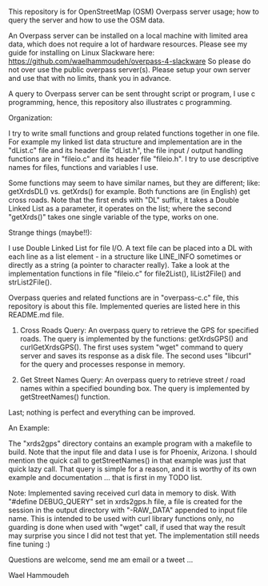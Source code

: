 This repository is for OpenStreetMap (OSM) Overpass server usage; how to query
the server and how to use the OSM data.

An Overpass server can be installed on a local machine with limited area data,
which does not require a lot of hardware resources. Please see my guide for
installing on Linux Slackware here:
https://github.com/waelhammoudeh/overpass-4-slackware
So please do not over use the public overpass server(s). Please setup your own
server and use that with no limits, thank you in advance.

A query to Overpass server can be sent throught script or program, I use c 
programming, hence, this repository also illustrates c programming.

Organization:

I try to write small functions and group related functions together in one
file. For example my linked list data structure and implementation are in the
"dList.c" file and its header file "dList.h", the file input / output handling
functions are in "fileio.c" and its header file "fileio.h". I try to use
descriptive names for files, functions and variables I use.

Some functions may seem to have similar names, but they are different; like:
getXrdsDL() vs. getXrds() for example.
Both functions are (in English) get cross roads. Note that the first ends
with "DL" suffix, it takes a Double Linked List as a parameter, it operates
on the list; where the second "getXrds()" takes one single variable of the
type, works on one.

Strange things (maybe!!):

I use Double Linked List for file I/O. A text file can be placed into a DL
with each line as a list element - in a structure like LINE_INFO sometimes or 
directly as a string (a pointer to character really). Take a look at the
implementation functions in file "fileio.c" for file2List(), liList2File() and
strList2File().

Overpass queries and related functions are in "overpass-c.c" file, this 
repository is about this file. Implemented queries are listed here in this
README.md file.

1) Cross Roads Query: 
   An overpass query to retrieve the GPS for specified roads. The query is
 implemented by the functions:
   getXrdsGPS() and curlGetXrdsGPS(). The first uses system "wget" command
   to query server and saves its response as a disk file. 
   The second uses "libcurl" for the query and processes response in memory.
   
2) Get Street Names Query:
   An overpass query to retrieve street / road names within a specified 
 bounding box. The query is implemented by getStreetNames() function.


Last; nothing is perfect and everything can be improved.

An Example:
 
 The "xrds2gps" directory contains an example program with a makefile to build.
 Note that the input file and data I use is for Phoenix, Arizona.
 I should mention the quick call to getStreetNames() in that example was just
 that quick lazy call. That query is simple for a reason, and it is worthy of
 its own example and documentation ... that is first in my TODO list.
 
 Note: Implemented saving received curl data in memory to disk. 
 With "#define DEBUG_QUERY" set in xrds2gps.h file, a file is created for the
 session in the output directory with "-RAW_DATA" appended to input file name.
 This is intended to be used with curl library functions only, no guarding is
 done when used with "wget" call, if used that way the result may surprise you
 since I did not test that yet. The implementation still needs fine tuning :)

Questions are welcome, send me am email or a tweet ...


Wael Hammoudeh
